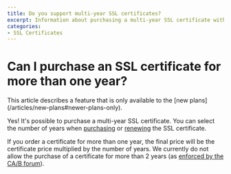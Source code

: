 ```yaml
---
title: Do you support multi-year SSL certificates?
excerpt: Information about purchasing a multi-year SSL certificate with DNSimple.
categories:
- SSL Certificates
---
```


# Can I purchase an SSL certificate for more than one year?

<info>
This article describes a feature that is only available to the [new plans](/articles/new-plans#newer-plans-only).
</info>

Yes! It's possible to purchase a multi-year SSL certificate. You can select the number of years when [purchasing](/articles/ordering-standard-certificate) or [renewing](/articles/renewing-ssl-certificate) the SSL certificate.

If you order a certificate for more than one year, the final price will be the certificate price multiplied by the number of years. We currently do not allow the purchase of a certificate for more than 2 years (as [enforced by the CA/B forum](https://cabforum.org/2017/03/17/ballot-193-825-day-certificate-lifetimes/)).
